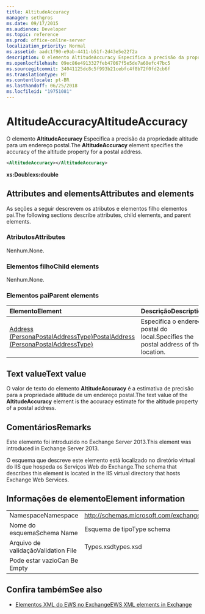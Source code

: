 ```yaml
---
title: AltitudeAccuracy
manager: sethgros
ms.date: 09/17/2015
ms.audience: Developer
ms.topic: reference
ms.prod: office-online-server
localization_priority: Normal
ms.assetid: aadc1f90-e9ab-4411-b51f-2d43e5e22f2a
description: O elemento AltitudeAccuracy Especifica a precisão da propriedade altitude para um endereço postal.
ms.openlocfilehash: 09ec86e4913327feb47067f5e5de7a60efc47bc5
ms.sourcegitcommit: 34041125dc8c5f993b21cebfc4f8b72f0fd2cb6f
ms.translationtype: MT
ms.contentlocale: pt-BR
ms.lasthandoff: 06/25/2018
ms.locfileid: "19751081"
---
```

# <a name="altitudeaccuracy"></a><span data-ttu-id="b2b7a-103">AltitudeAccuracy</span><span class="sxs-lookup"><span data-stu-id="b2b7a-103">AltitudeAccuracy</span></span>

<span data-ttu-id="b2b7a-104">O elemento **AltitudeAccuracy** Especifica a precisão da propriedade altitude para um endereço postal.</span><span class="sxs-lookup"><span data-stu-id="b2b7a-104">The **AltitudeAccuracy** element specifies the accuracy of the altitude property for a postal address.</span></span> 
  
```XML
<AltitudeAccuracy></AltitudeAccuracy>
```

 <span data-ttu-id="b2b7a-105">**xs:Double**</span><span class="sxs-lookup"><span data-stu-id="b2b7a-105">**xs:double**</span></span>
## <a name="attributes-and-elements"></a><span data-ttu-id="b2b7a-106">Attributes and elements</span><span class="sxs-lookup"><span data-stu-id="b2b7a-106">Attributes and elements</span></span>

<span data-ttu-id="b2b7a-107">As seções a seguir descrevem os atributos e elementos filho elementos pai.</span><span class="sxs-lookup"><span data-stu-id="b2b7a-107">The following sections describe attributes, child elements, and parent elements.</span></span>
  
### <a name="attributes"></a><span data-ttu-id="b2b7a-108">Atributos</span><span class="sxs-lookup"><span data-stu-id="b2b7a-108">Attributes</span></span>

<span data-ttu-id="b2b7a-109">Nenhum.</span><span class="sxs-lookup"><span data-stu-id="b2b7a-109">None.</span></span>
  
### <a name="child-elements"></a><span data-ttu-id="b2b7a-110">Elementos filho</span><span class="sxs-lookup"><span data-stu-id="b2b7a-110">Child elements</span></span>

<span data-ttu-id="b2b7a-111">Nenhum.</span><span class="sxs-lookup"><span data-stu-id="b2b7a-111">None.</span></span>
  
### <a name="parent-elements"></a><span data-ttu-id="b2b7a-112">Elementos pai</span><span class="sxs-lookup"><span data-stu-id="b2b7a-112">Parent elements</span></span>

|<span data-ttu-id="b2b7a-113">**Elemento**</span><span class="sxs-lookup"><span data-stu-id="b2b7a-113">**Element**</span></span>|<span data-ttu-id="b2b7a-114">**Descrição**</span><span class="sxs-lookup"><span data-stu-id="b2b7a-114">**Description**</span></span>|
|:-----|:-----|
|[<span data-ttu-id="b2b7a-115">Address (PersonaPostalAddressType)</span><span class="sxs-lookup"><span data-stu-id="b2b7a-115">PostalAddress (PersonaPostalAddressType)</span></span>](postaladdress-personapostaladdresstype.md) <br/> |<span data-ttu-id="b2b7a-116">Especifica o endereço postal do local.</span><span class="sxs-lookup"><span data-stu-id="b2b7a-116">Specifies the postal address of the location.</span></span>  <br/> |
   
## <a name="text-value"></a><span data-ttu-id="b2b7a-117">Text value</span><span class="sxs-lookup"><span data-stu-id="b2b7a-117">Text value</span></span>

<span data-ttu-id="b2b7a-118">O valor de texto do elemento **AltitudeAccuracy** é a estimativa de precisão para a propriedade altitude de um endereço postal.</span><span class="sxs-lookup"><span data-stu-id="b2b7a-118">The text value of the **AltitudeAccuracy** element is the accuracy estimate for the altitude property of a postal address.</span></span> 
  
## <a name="remarks"></a><span data-ttu-id="b2b7a-119">Comentários</span><span class="sxs-lookup"><span data-stu-id="b2b7a-119">Remarks</span></span>

<span data-ttu-id="b2b7a-120">Este elemento foi introduzido no Exchange Server 2013.</span><span class="sxs-lookup"><span data-stu-id="b2b7a-120">This element was introduced in Exchange Server 2013.</span></span>
  
<span data-ttu-id="b2b7a-121">O esquema que descreve este elemento está localizado no diretório virtual do IIS que hospeda os Serviços Web do Exchange.</span><span class="sxs-lookup"><span data-stu-id="b2b7a-121">The schema that describes this element is located in the IIS virtual directory that hosts Exchange Web Services.</span></span>
  
## <a name="element-information"></a><span data-ttu-id="b2b7a-122">Informações de elemento</span><span class="sxs-lookup"><span data-stu-id="b2b7a-122">Element information</span></span>

|||
|:-----|:-----|
|<span data-ttu-id="b2b7a-123">Namespace</span><span class="sxs-lookup"><span data-stu-id="b2b7a-123">Namespace</span></span>  <br/> |http://schemas.microsoft.com/exchange/services/2006/types  <br/> |
|<span data-ttu-id="b2b7a-124">Nome do esquema</span><span class="sxs-lookup"><span data-stu-id="b2b7a-124">Schema Name</span></span>  <br/> |<span data-ttu-id="b2b7a-125">Esquema de tipo</span><span class="sxs-lookup"><span data-stu-id="b2b7a-125">Type schema</span></span>  <br/> |
|<span data-ttu-id="b2b7a-126">Arquivo de validação</span><span class="sxs-lookup"><span data-stu-id="b2b7a-126">Validation File</span></span>  <br/> |<span data-ttu-id="b2b7a-127">Types.xsd</span><span class="sxs-lookup"><span data-stu-id="b2b7a-127">types.xsd</span></span>  <br/> |
|<span data-ttu-id="b2b7a-128">Pode estar vazio</span><span class="sxs-lookup"><span data-stu-id="b2b7a-128">Can Be Empty</span></span>  <br/> ||
   
## <a name="see-also"></a><span data-ttu-id="b2b7a-129">Confira também</span><span class="sxs-lookup"><span data-stu-id="b2b7a-129">See also</span></span>

- [<span data-ttu-id="b2b7a-130">Elementos XML do EWS no Exchange</span><span class="sxs-lookup"><span data-stu-id="b2b7a-130">EWS XML elements in Exchange</span></span>](ews-xml-elements-in-exchange.md)


